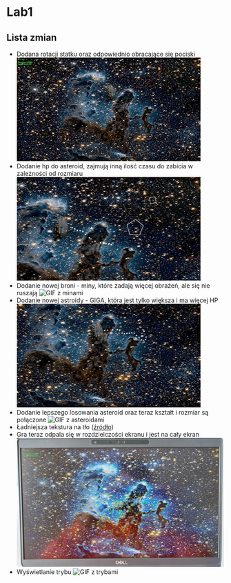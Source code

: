 ﻿# Lab1
## Lista zmian
- Dodana rotacji statku oraz odpowiednio obracające się pociski  ![GIF z rotacją](gify/rotating.gif)
- Dodanie hp do asteroid, zajmują inną ilość czasu do zabicia w zależności od rozmiaru  ![GIF z prezentacją hp](gify/asteroid_hp.gif)
- Dodanie nowej broni - miny, które zadają więcej obrażeń, ale się nie ruszają  ![GIF z minami](gify/miny.gif)
- Dodanie nowej astroidy - GIGA, która jest tylko większa i ma więcej HP  ![GIF z giga asteroidą](gify/giga.gif)
- Dodanie lepszego losowania asteroid oraz teraz kształt i rozmiar są połączone  ![GIF z asteroidami](gify/losowanie.gif)
- Ładniejsza tekstura na tło ([źródło](https://images.nasa.gov/details/GSFC_20171208_Archive_e000842))
- Gra teraz odpala się w rozdzielczości ekranu i jest na cały ekran  ![Zdjęcie gry na cały ekran](gify/fullscreen.jpg)
- Wyświetlanie trybu  ![GIF z trybami](gify/display.gif)
